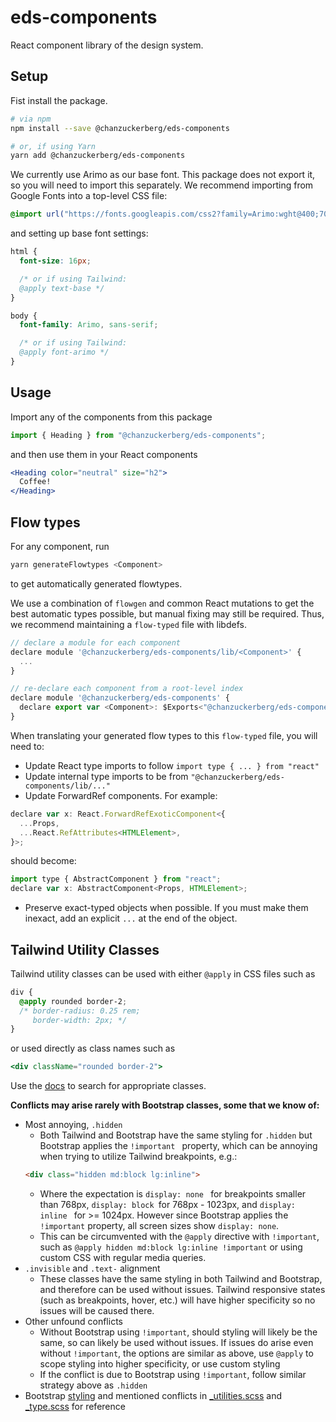 # eds-components

React component library of the design system.

## Setup

Fist install the package.

```bash
# via npm
npm install --save @chanzuckerberg/eds-components

# or, if using Yarn
yarn add @chanzuckerberg/eds-components
```

We currently use Arimo as our base font. This package does not export it, so you will need to import this separately. We recommend importing from Google Fonts into a top-level CSS file:

```css
@import url("https://fonts.googleapis.com/css2?family=Arimo:wght@400;700&display=swap");
```

and setting up base font settings:

```css
html {
  font-size: 16px;

  /* or if using Tailwind:
  @apply text-base */
}

body {
  font-family: Arimo, sans-serif;

  /* or if using Tailwind:
  @apply font-arimo */
}
```

## Usage

Import any of the components from this package

```js
import { Heading } from "@chanzuckerberg/eds-components";
```

and then use them in your React components

```jsx
<Heading color="neutral" size="h2">
  Coffee!
</Heading>
```

## Flow types

For any component, run

```bash
yarn generateFlowtypes <Component>
```

to get automatically generated flowtypes.

We use a combination of `flowgen` and common React mutations to get the best automatic types possible, but manual fixing may still be required. Thus, we recommend maintaining a `flow-typed` file with libdefs.

```js
// declare a module for each component
declare module '@chanzuckerberg/eds-components/lib/<Component>' {
  ...
}

// re-declare each component from a root-level index
declare module '@chanzuckerberg/eds-components' {
  declare export var <Component>: $Exports<"@chanzuckerberg/eds-components/lib/<Component>">;
}
```

When translating your generated flow types to this `flow-typed` file, you will need to:

- Update React type imports to follow `import type { ... } from "react"`
- Update internal type imports to be from `"@chanzuckerberg/eds-components/lib/..."`
- Update ForwardRef components. For example:

```js
declare var x: React.ForwardRefExoticComponent<{
  ...Props,
  ...React.RefAttributes<HTMLElement>,
}>;
```

should become:

```js
import type { AbstractComponent } from "react";
declare var x: AbstractComponent<Props, HTMLElement>;
```

- Preserve exact-typed objects when possible. If you must make them inexact, add an explicit `...` at the end of the object.

## Tailwind Utility Classes
Tailwind utility classes can be used with either `@apply` in CSS files such as 
```css
div {
  @apply rounded border-2;
  /* border-radius: 0.25 rem;
     border-width: 2px; */
}
```
or used directly as class names such as
```jsx
<div className="rounded border-2">
```
Use the [docs](https://tailwindcss.com/docs) to search for appropriate classes.

**Conflicts may arise rarely with Bootstrap classes, some that we know of:**
  - Most annoying, `.hidden`
    - Both Tailwind and Bootstrap have the same styling for `.hidden` but Bootstrap applies the  `!important ` property, which can be annoying when trying to utilize Tailwind breakpoints, e.g.:
    ```html
    <div class="hidden md:block lg:inline">
    ```
    - Where the expectation is `display: none ` for breakpoints smaller than 768px, `display: block `for 768px - 1023px, and `display: inline ` for >= 1024px. However since Bootstrap applies the `!important` property, all screen sizes show `display: none`.
    - This can be circumvented with the `@apply` directive with `!important`, such as `@apply hidden md:block lg:inline !important` or using custom CSS with regular media queries.
  - `.invisible` and `.text-` alignment
    - These classes have the same styling in both Tailwind and Bootstrap, and therefore can be used without issues. Tailwind responsive states (such as breakpoints, hover, etc.) will have higher specificity so no issues will be caused there.
  - Other unfound conflicts
    - Without Bootstrap using `!important`, should styling will likely be the same, so can likely be used without issues. If issues do arise even without `!important`, the options are similar as above, use `@apply` to scope styling into higher specificity, or use custom styling
    - If the conflict is due to Bootstrap using `!important`, follow similar strategy above as `.hidden`
  - Bootstrap [styling](https://github.com/twbs/bootstrap-sass/tree/master/assets/stylesheets/bootstrap) and mentioned conflicts in [_utilities.scss](https://github.com/twbs/bootstrap-sass/blob/master/assets/stylesheets/bootstrap/_utilities.scss#L46) and [_type.scss](https://github.com/twbs/bootstrap-sass/blob/master/assets/stylesheets/bootstrap/_type.scss#L90) for reference